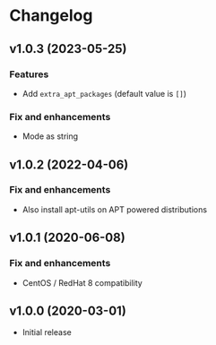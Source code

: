 # Changelog

## v1.0.3 (2023-05-25)

### Features

- Add `extra_apt_packages` (default value is `[]`)

### Fix and enhancements

- Mode as string

## v1.0.2 (2022-04-06)

### Fix and enhancements

- Also install apt-utils on APT powered distributions

## v1.0.1 (2020-06-08)

### Fix and enhancements

- CentOS / RedHat 8 compatibility

## v1.0.0 (2020-03-01)

- Initial release
